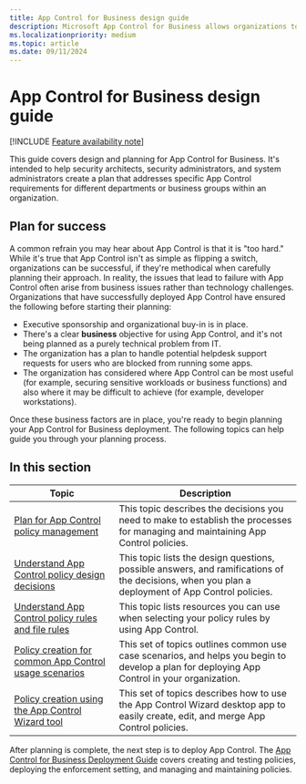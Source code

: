 ```yaml
---
title: App Control for Business design guide
description: Microsoft App Control for Business allows organizations to control what apps and drivers will run on their managed Windows devices.
ms.localizationpriority: medium
ms.topic: article
ms.date: 09/11/2024
---
```


# App Control for Business design guide

[!INCLUDE [Feature availability note](../includes/feature-availability-note.md)]

This guide covers design and planning for App Control for Business. It's intended to help security architects, security administrators, and system administrators create a plan that addresses specific App Control requirements for different departments or business groups within an organization.

## Plan for success

A common refrain you may hear about App Control is that it is "too hard." While it's true that App Control isn't as simple as flipping a switch, organizations can be successful, if they're methodical when carefully planning their approach. In reality, the issues that lead to failure with App Control often arise from business issues rather than technology challenges. Organizations that have successfully deployed App Control have ensured the following before starting their planning:

-   Executive sponsorship and organizational buy-in is in place.
-   There's a clear **business** objective for using App Control, and it's not being planned as a purely technical problem from IT.
-   The organization has a plan to handle potential helpdesk support requests for users who are blocked from running some apps.
-   The organization has considered where App Control can be most useful (for example, securing sensitive workloads or business functions) and also where it may be difficult to achieve (for example, developer workstations).

Once these business factors are in place, you're ready to begin planning your App Control for Business deployment. The following topics can help guide you through your planning process.

## In this section

| Topic | Description |
| - | - |
| [Plan for App Control policy management](plan-appcontrol-management.md) | This topic describes the decisions you need to make to establish the processes for managing and maintaining App Control policies. |
| [Understand App Control policy design decisions](understand-appcontrol-policy-design-decisions.md) | This topic lists the design questions, possible answers, and ramifications of the decisions, when you plan a deployment of App Control policies. |
| [Understand App Control policy rules and file rules](select-types-of-rules-to-create.md) | This topic lists resources you can use when selecting your policy rules by using App Control. |
| [Policy creation for common App Control usage scenarios](common-appcontrol-use-cases.md) | This set of topics outlines common use case scenarios, and helps you begin to develop a plan for deploying App Control in your organization. |
| [Policy creation using the App Control Wizard tool](appcontrol-wizard.md) | This set of topics describes how to use the App Control Wizard desktop app to easily create, edit, and merge App Control policies. |

After planning is complete, the next step is to deploy App Control. The [App Control for Business Deployment Guide](../deployment/appcontrol-deployment-guide.md) covers creating and testing policies, deploying the enforcement setting, and managing and maintaining policies.
